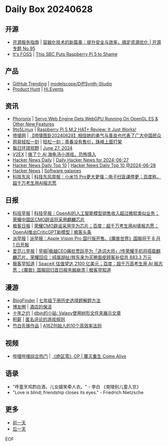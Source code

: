 # Daily Box 20240628

## 开源
- [开源服务指南](https://osguider.com/blog/) | [容器化技术的新篇章：提升安全与效率，搞定资源优化 | 开源专题 No.95](https://osguider.com/blog/post/topic/topic-95/)
- [It's FOSS](https://itsfoss.com/) | [This SBC Puts Raspberry Pi 5 to Shame](https://itsfoss.com/arosom-sige7-review/)

## 产品
- [GitHub Trending](https://github.com/trending?since=daily) | [modelscope/DiffSynth-Studio](https://github.com/modelscope/DiffSynth-Studio)
- [Product Hunt](https://www.producthunt.com) | [Hi.Events](https://www.producthunt.com/posts/hi-events)

## 资讯
- [Phoronix](https://www.phoronix.com/) | [Servo Web Engine Gets WebGPU Running On OpenGL ES & Other New Features](https://www.phoronix.com/news/Servo-June-2024-Update)
- [9to5Linux](https://9to5linux.com/) | [Raspberry Pi 5 M.2 HAT+ Review: It Just Works!](https://9to5linux.com/raspberry-pi-5-m-2-hat-review-it-just-works)
- [喷嚏网](http://www.dapenti.com/blog/blog.asp?subjectid=70&name=xilei) | [【喷嚏图卦20240628】相信她的勇气与善良也代表了广大中国民众](http://www.dapenti.com/blog/more.asp?name=xilei&id=179543)
- [网易轻松一刻](https://m.163.com/touch/exclusive/sub/qsyk) | [轻松一刻：青春没有售价，珠峰上面打架](https://m.163.com/news/article/J5PP26HM000181BR.html)
- [每日环球视野](https://idai.ly/) | [June 27, 2024](http://m.idai.ly/se/a193iG?1719417600)
- [V2EX](https://www.v2ex.com/) | [做了个 AI 海龟汤小游戏，恐怖慎入](https://www.v2ex.com/t/1053293)
- [Hacker News Daily](https://www.daemonology.net/hn-daily/) | [Daily Hacker News for 2024-06-27](https://www.daemonology.net/hn-daily/2024-06-27.html)
- [Hacker News Daily Top 10](https://github.com/headllines/hackernews-daily) | [Hacker News Daily Top 10 @2024-06-28](https://github.com/headllines/hackernews-daily/issues/1449)
- [Hacker News](https://news.ycombinator.com/front) | [Software galaxies](https://news.ycombinator.com/item?id=40817852)
- [科技东风](https://m.smzdm.com/tag/tn0400v/) | [科技东风周报｜小米15 Pro更大更强；电子扫盲课停更；百度称，超千万考生用AI报志愿](https://post.m.smzdm.com/p/awopl49p/)

## 日报
- [科技早报](https://www.jiemian.com/lists/459.html) | [科技早报｜OpenAI的人工智能模型销售收入超过微软类似业务；荣耀中国区CMO辟谣将采用麒麟芯片](https://www.jiemian.com/article/11340516.html)
- [极客日报](https://blog.csdn.net/csdngeeknews) | [荣耀CMO辟谣采用华为芯片；百度：超千万考生用AI填报志愿；OpenAI推出CriticGPT新模型 | 极客头条](https://blog.csdn.net/weixin_39786569/article/details/140034849)
- [派早报](https://sspai.com/tag/%E6%B4%BE%E6%97%A9%E6%8A%A5) | [派早报：Apple Vision Pro 国行版开售、《魔兽世界》国服将于 8 月 1 日开服](https://sspai.com/post/90016)
- [爱范儿早报](https://www.ifanr.com/category/ifanrnews) | [早报|极越CEO痛批贾跃亭为「造词大师」/传荣耀手机将搭载麒麟芯片，荣耀回应：纯属胡扯/胖东来为买擀面皮顾客补偿共 883.3 万元](https://www.ifanr.com/1590682)
- [极客早知道](https://www.geekpark.net/column/74) | [SpaceX 估值望达 2100 亿美元；百度：超千万高考生用 AI 报志愿；《魔兽》国服回归首日服务器崩溃 | 极客早知道](https://www.geekpark.net/news/337239)

## 漫游
- [BlogFinder](https://bf.zzxworld.com/) | [七年级下册历史选择题解题方法](https://www.wanghao.me/beizhanqimozhiqinianjixiacelishixuanzetijietifangfa.html?utm_source=blogfinder)
- [博友圈](https://www.boyouquan.com/home) | [酒店的保洁](https://www.boyouquan.com/go?from=feed&link=http%3A%2F%2Frushihu.com%2Farchives%2F1534)
- [十年之约](https://www.foreverblog.cn/feeds.html) | [dbin的小站: Valaxy使用树形文件夹展示文章](https://dbinfun.net/posts/blog/valaxy/ValaxyUse_a_tree_folder_to_display_articles)
- [积薪](https://firewood.news/) | [匿名评论的游戏规则](https://onojyun.com/2024/06/27/%e5%8c%bf%e5%90%8d%e8%af%84%e8%ae%ba%e7%9a%84%e6%b8%b8%e6%88%8f%e8%a7%84%e5%88%99/)
- [竹白先锋作品](https://www.zhubai.wiki/) | [A16Z创始人的10个高效率法则](https://open.zhubai.wiki/a/l/t/z/pl/ouranswers/2418416755182866432)

## 视频
- [哔哩哔哩综合热门](https://www.bilibili.com/v/popular/all/) | [《绝区零》OP | 覆灭重生 Come Alive](https://b23.tv/BV1E6421Z7rm)

## 语录
- "呼童烹鸡酌白酒，儿女嬉笑牵人衣。" - 李白 《南陵别儿童入京》
- "Love is blind; friendship closes its eyes." - Friedrich Nietzsche

## 更多
- [前一天](daily-box-20240627.md)
- [后一天](daily-box-20240629.md)

EOF
